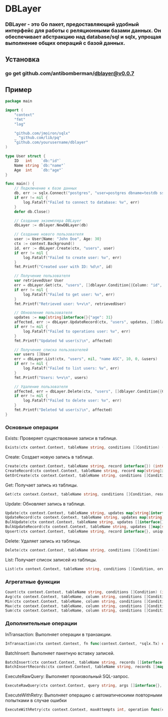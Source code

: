 # DBLayer
### DBLayer - это Go пакет, предоставляющий удобный интерфейс для работы с реляционными базами данных. Он обеспечивает абстракцию над database/sql и sqlx, упрощая выполнение общих операций с базой данных.

## Установка
### go get github.com/antibomberman/dblayer@v0.0.7


## Пример

```go
package main

import (
	"context"
	"fmt"
	"log"

	"github.com/jmoiron/sqlx"
	_ "github.com/lib/pq"
	"github.com/yourusername/dblayer"
)

type User struct {
	ID   int    `db:"id"`
	Name string `db:"name"`
	Age  int    `db:"age"`
}

func main() {
	// Подключение к базе данных
	db, err := sqlx.Connect("postgres", "user=postgres dbname=testdb sslmode=disable")
	if err != nil {
		log.Fatalf("Failed to connect to database: %v", err)
	}
	defer db.Close()

	// Создание экземпляра DBLayer
	dbLayer := dblayer.NewDBLayer(db)

	// Создание нового пользователя
	user := User{Name: "John Doe", Age: 30}
	ctx := context.Background()
	id, err := dbLayer.Create(ctx, "users", user)
	if err != nil {
		log.Fatalf("Failed to create user: %v", err)
	}
	fmt.Printf("Created user with ID: %d\n", id)

	// Получение пользователя
	var retrievedUser User
	err = dbLayer.Get(ctx, "users", []dblayer.Condition{{Column: "id", Operator: "=", Value: id}}, &retrievedUser)
	if err != nil {
		log.Fatalf("Failed to get user: %v", err)
	}
	fmt.Printf("Retrieved user: %+v\n", retrievedUser)

	// Обновление пользователя
	updates := map[string]interface{}{"age": 31}
	affected, err := dbLayer.UpdateRecord(ctx, "users", updates, []dblayer.Condition{{Column: "id", Operator: "=", Value: id}})
	if err != nil {
		log.Fatalf("Failed to operations user: %v", err)
	}
	fmt.Printf("Updated %d user(s)\n", affected)

	// Получение списка пользователей
	var users []User
	err = dbLayer.List(ctx, "users", nil, "name ASC", 10, 0, &users)
	if err != nil {
		log.Fatalf("Failed to list users: %v", err)
	}
	fmt.Printf("Users: %+v\n", users)

	// Удаление пользователя
	affected, err = dbLayer.Delete(ctx, "users", []dblayer.Condition{{Column: "id", Operator: "=", Value: id}})
	if err != nil {
		log.Fatalf("Failed to delete user: %v", err)
	}
	fmt.Printf("Deleted %d user(s)\n", affected)
}
```


### Основные операции
Exists: Проверяет существование записи в таблице.
```go
Exists(ctx context.Context, tableName string, conditions []Condition) (bool, error)
```
Create: Создает новую запись в таблице.
```go
Create(ctx context.Context, tableName string, record interface{}) (int64, error)
CreateRecord(ctx context.Context, tableName string, record map[string]interface{}) (int64, error)
GetOrCreate(ctx context.Context, tableName string, conditions []Condition, defaultValues map[string]interface{}, result interface{}) (bool, error) 
```
Get: Получает запись из таблицы.
```go
Get(ctx context.Context, tableName string, conditions []Condition, result interface{}) error
```
Update: Обновляет запись в таблице.
```go
Update(ctx context.Context, tableName string, updates map[string]interface{}, conditions []Condition) (int64, error)
UpdateRecord(ctx context.Context, tableName string, updates map[string]interface{}, conditions []Condition) (int64, error)
BulkUpdate(ctx context.Context, tableName string, updates []interface{}, idColumn string)
BulkUpdateRecord(ctx context.Context, tableName string, updates []map[string]interface{}, idColumn string) error
Upsert(ctx context.Context, tableName string, record interface{}, uniqueColumns []string) error
```
Delete: Удаляет запись из таблицы.
```go
Delete(ctx context.Context, tableName string, conditions []Condition) (int64, error)
```
List: Получает список записей из таблицы.
```go
List(ctx context.Context, tableName string, conditions []Condition, orderBy string, limit, offset int, result interface{}) error
```
### Агрегатные функции

```go
Count(ctx context.Context, tableName string, conditions []Condition) (int64, error)
Avg(ctx context.Context, tableName, column string, conditions []Condition) (float64, error)
Min(ctx context.Context, tableName, column string, conditions []Condition) (interface{}, error)
Max(ctx context.Context, tableName, column string, conditions []Condition) (interface{}, error)
Sum(ctx context.Context, tableName, column string, conditions []Condition) (float64, error)
```
### Дополнительные операции
InTransaction: Выполняет операции в транзакции.
```go
InTransaction(ctx context.Context, fn func(context.Context, *sqlx.Tx) error) error
```
BatchInsert: Выполняет пакетную вставку записей.
```go
BatchInsert(ctx context.Context, tableName string, records []interface{}) error
BatchInsertRecords(ctx context.Context, tableName string, records []map[string]interface{}) error
```
ExecuteRawQuery: Выполняет произвольный SQL-запрос.
```go
ExecuteRawQuery(ctx context.Context, query string, args []interface{}, result interface{}) error
```

ExecuteWithRetry: Выполняет операцию с автоматическими повторными попытками в случае ошибки
```go
ExecuteWithRetry(ctx context.Context, maxAttempts int, operation func(context.Context) error) error

```